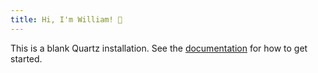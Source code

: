 ```yaml
---
title: Hi, I'm William! 👋
---
```


This is a blank Quartz installation.
See the [documentation](https://quartz.jzhao.xyz) for how to get started.
